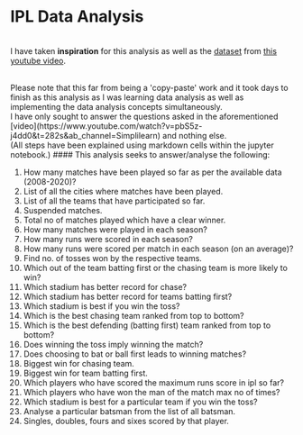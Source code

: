 # IPL Data Analysis
<br>I have taken **inspiration** for this analysis as well as the [dataset](https://drive.google.com/file/d/1ZkleSo1uaNiSjqpqSyAHJWdl9HAYNJEy/view?usp=sharing) from [this youtube video](https://www.youtube.com/watch?v=pbS5z-j4dd0&t=282s&ab_channel=Simplilearn).

<br>
Please note that this far from being a 'copy-paste' work and it took days to finish as this analysis as I was learning data analysis as well as implementing the data analysis concepts simultaneously.

<br>
I have only sought to answer the questions asked in the aforementioned [video](https://www.youtube.com/watch?v=pbS5z-j4dd0&t=282s&ab_channel=Simplilearn) and nothing else.
<br> 
(All steps have been explained using markdown cells within the jupyter notebook.)
#### This analysis seeks to answer/analyse the following:

1. How many matches have been played so far as per the available data (2008-2020)?
2. List of all the cities where matches have been played. 
3. List of all the teams that have participated so far.
4. Suspended matches.
5. Total no of matches played which have a clear winner.
6. How many matches were played in each season?
7. How many runs were scored in each season?
8. How many runs were scored per match in each season (on an average)?
9. Find no. of tosses won by the respective teams.
10. Which out of the team batting first or the chasing team is more likely to win?
11. Which stadium has better record for chase?
12. Which stadium has better record for teams batting first?
13. Which stadium is best if you win the toss?
14. Which is the best chasing team ranked from top to bottom?
15. Which is the best defending (batting first) team ranked from top to bottom?
16. Does winning the toss imply winning the match?
17. Does choosing to bat or ball first leads to winning matches?
18. Biggest win for chasing team.
19. Biggest win for team batting first.
20. Which players who have scored the maximum runs score in ipl so far?
21. Which players who have won the man of the match max no of times?
22. Which stadium is best for a particular team if you win the toss?
23. Analyse a particular batsman from the list of all batsman.
24. Singles, doubles, fours and sixes scored by that player.
